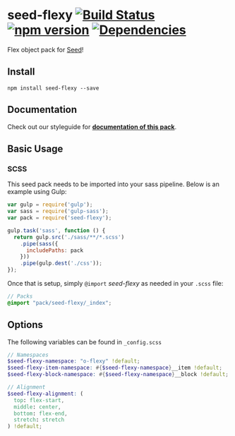 # seed-flexy [![Build Status](https://travis-ci.org/helpscout/seed-flexy.svg?branch=master)](https://travis-ci.org/helpscout/seed-flexy) [![npm version](https://badge.fury.io/js/seed-flexy.svg)](https://badge.fury.io/js/seed-flexy) [![Dependencies](https://david-dm.org/helpscout/seed-flexy.svg)](https://david-dm.org/helpscout/seed-flexy)

Flex object pack for [Seed](https://github.com/helpscout/seed)!

## Install
```
npm install seed-flexy --save
```


## Documentation

Check out our styleguide for **[documentation of this pack](http://style.helpscout.com/seed/packs/seed-flexy/)**.


## Basic Usage

### SCSS
This seed pack needs to be imported into your sass pipeline. Below is an example using Gulp:


```javascript
var gulp = require('gulp');
var sass = require('gulp-sass');
var pack = require('seed-flexy');

gulp.task('sass', function () {
  return gulp.src('./sass/**/*.scss')
    .pipe(sass({
      includePaths: pack
    }))
    .pipe(gulp.dest('./css'));
});
```

Once that is setup, simply `@import` *seed-flexy* as needed in your `.scss` file:

```scss
// Packs
@import "pack/seed-flexy/_index";
```

## Options

The following variables can be found in `_config.scss`

```scss
// Namespaces
$seed-flexy-namespace: "o-flexy" !default;
$seed-flexy-item-namespace: #{$seed-flexy-namespace}__item !default;
$seed-flexy-block-namespace: #{$seed-flexy-namespace}__block !default;

// Alignment
$seed-flexy-alignment: (
  top: flex-start,
  middle: center,
  bottom: flex-end,
  stretch: stretch
) !default;
```
